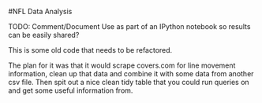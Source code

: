 #NFL Data Analysis

TODO:
Comment/Document
Use as part of an IPython notebook so results can be easily shared?


This is some old code that needs to be refactored.

The plan for it was that it would scrape covers.com for line movement information, clean up that data
and combine it with some data from another csv file. Then spit out a nice clean tidy
table that you could run queries on and get some useful information from.
